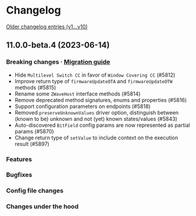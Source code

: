 # Changelog
[Older changelog entries (v1...v10)](CHANGELOG_v10.md)

<!--
	Add placeholder for next release with `wip` snippet
-->
## 11.0.0-beta.4 (2023-06-14)
### Breaking changes · [Migration guide](https://github.com/zwave-js/node-zwave-js/blob/v11-dev/docs/getting-started/migrating-to-v11.md)
* Hide `Multilevel Switch CC` in favor of `Window Covering CC` (#5812)
* Improve return type of `firmwareUpdateOTA` and `firmwareUpdateOTW` methods (#5815)
* Rename some `ZWaveHost` interface methods (#5814)
* Remove deprecated method signatures, enums and properties (#5816)
* Support configuration parameters on endpoints (#5818)
* Removed `preserveUnknownValues` driver option, distinguish between (known to be) unknown and not (yet) known states/values (#5843)
* Auto-discovered `BitField` config params are now represented as partial params (#5870)
* Change return type of `setValue` to include context on the execution result (#5897)

### Features

### Bugfixes

### Config file changes

### Changes under the hood
